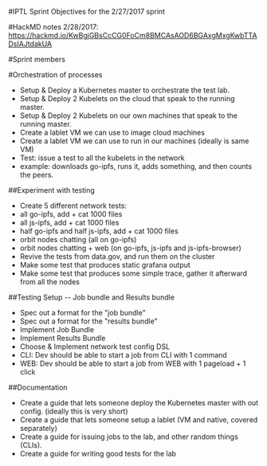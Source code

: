 #IPTL Sprint Objectives for the 2/27/2017 sprint

#HackMD notes 2/28/2017:
https://hackmd.io/KwBgjGBsCcCG0FoCm8BMCAsAOD6BGAxgMxgKwbTTADsIAJtdakUA

#Sprint members


#Orchestration of processes

- Setup & Deploy a Kubernetes master to orchestrate the test lab.
- Setup & Deploy 2 Kubelets on the cloud that speak to the running master.
- Setup & Deploy 2 Kubelets on our own machines that speak to the running master.
- Create a lablet VM we can use to image cloud machines
- Create a lablet VM we can use to run in our machines (ideally is same VM)
- Test: issue a test to all the kubelets in the network
- example: downloads go-ipfs, runs it, adds something, and then counts the peers.

##Experiment with testing

- Create 5 different network tests:
- all go-ipfs, add + cat 1000 files
- all js-ipfs, add + cat 1000 files
- half go-ipfs and half js-ipfs, add + cat 1000 files
- orbit nodes chatting (all on go-ipfs)
- orbit nodes chatting + web (on go-ipfs, js-ipfs and js-ipfs-browser)
- Revive the tests from data.gov, and run them on the cluster
- Make some test that produces static grafana output
- Make some test that produces some simple trace, gather it afterward from all the nodes

##Testing Setup -- Job bundle and Results bundle

- Spec out a format for the "job bundle"
- Spec out a format for the "results bundle"
- Implement Job Bundle
- Implement Results Bundle
- Choose & Implement network test config DSL
- CLI: Dev should be able to start a job from CLI with 1 command
- WEB: Dev should be able to start a job from WEB with 1 pageload + 1 click

##Documentation

- Create a guide that lets someone deploy the Kubernetes master with out config. (ideally this is very short)
- Create a guide that lets someone setup a lablet (VM and native, covered separately)
- Create a guide for issuing jobs to the lab, and other random things (CLIs).
- Create a guide for writing good tests for the lab
